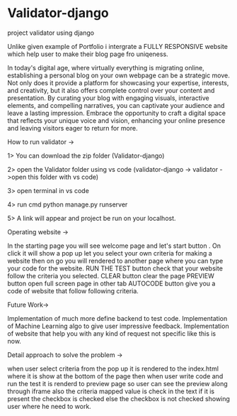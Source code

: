 # Validator-django
 project validator using django

Unlike given example of Portfolio i intergrate a FULLY RESPONSIVE website which help user to make their blog page fro uniqeness.

In today's digital age, where virtually everything is migrating online, establishing a personal blog on your own webpage can be a strategic move. Not only does it provide a platform for showcasing your expertise, interests, and creativity, but it also offers complete control over your content and presentation. By curating your blog with engaging visuals, interactive elements, and compelling narratives, you can captivate your audience and leave a lasting impression. Embrace the opportunity to craft a digital space that reflects your unique voice and vision, enhancing your online presence and leaving visitors eager to return for more.

How to run validator ->

1> You can download the zip folder (Validator-django)

2> open the Validator folder using vs code   (validator-django  ->  validator ->open this folder with vs code)

3> open terminal in vs code

4> run cmd  python manage.py runserver

5> A link will appear and project be run on your localhost.


Operating website ->

In the starting page you will see welcome page and let's start button .
On click it will show a pop up let you select your own criteria for making a website  then on go you will rendered to another page where you can type your code for the website.
RUN THE TEST button check that your website follow the criteria you selected.
CLEAR button clear the page
PREVIEW button open full screen page in other tab
AUTOCODE button give you a code of website that follow following criteria.


Future Work->

Implementation of much more define backend to test code.
Implementation of Machine Learning algo to give user impressive feedback.
Implementation of website that help you with any kind of request not specific like this is now.


Detail approach to solve the problem ->

when user select criteria from the pop up it is rendered to the index.html where it is show at the bottom of the page then when user write code and run the test it is renderd to preview page so user can see the preview along through iframe also the criteria mapped value is check in the text if it is present the checkbox is checked else the checkbox is not checked showing user where he need to work.




